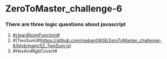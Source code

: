 # ZeroToMaster_challenge-6
### There are three logic questions about javascript
1. [\#cleanRoomFunction\#](https://github.com/joeban0608/ZeroToMaster_challenge-6/blob/main/S1_chanllenge_clean_room_function.js)
2. \#[TwoSum]\#(https://github.com/joeban0608/ZeroToMaster_challenge-6/blob/main/S2_TwoSum.js)
3. \#HexAndRgbCovert\#
